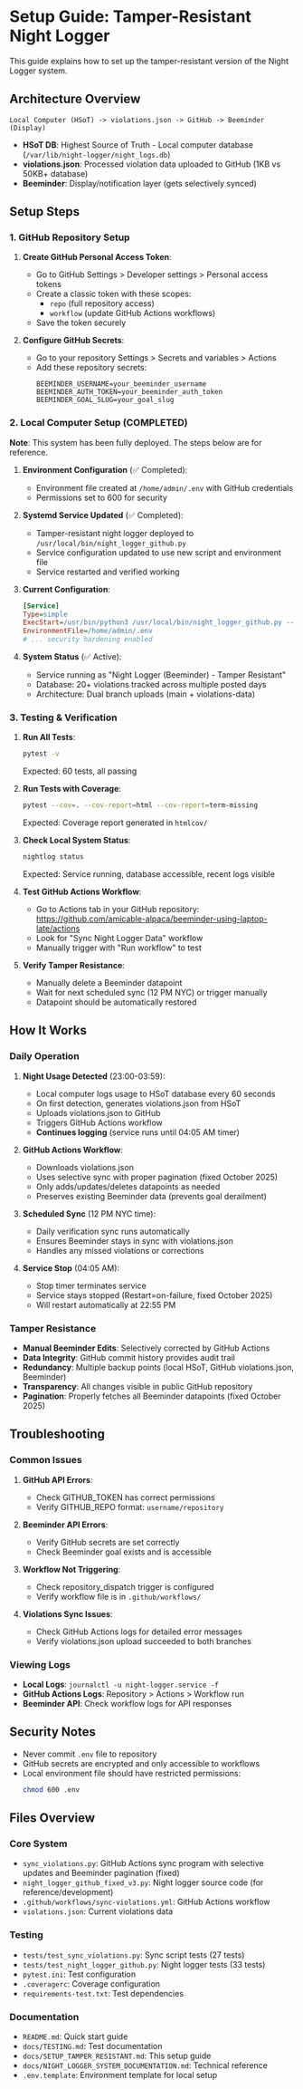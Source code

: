 # Setup Guide: Tamper-Resistant Night Logger

This guide explains how to set up the tamper-resistant version of the Night Logger system.

## Architecture Overview

```
Local Computer (HSoT) -> violations.json -> GitHub -> Beeminder (Display)
```

- **HSoT DB**: Highest Source of Truth - Local computer database (`/var/lib/night-logger/night_logs.db`)
- **violations.json**: Processed violation data uploaded to GitHub (1KB vs 50KB+ database)
- **Beeminder**: Display/notification layer (gets selectively synced)

## Setup Steps

### 1. GitHub Repository Setup

1. **Create GitHub Personal Access Token**:
   - Go to GitHub Settings > Developer settings > Personal access tokens
   - Create a classic token with these scopes:
     - `repo` (full repository access)
     - `workflow` (update GitHub Actions workflows)
   - Save the token securely

2. **Configure GitHub Secrets**:
   - Go to your repository Settings > Secrets and variables > Actions
   - Add these repository secrets:
     ```
     BEEMINDER_USERNAME=your_beeminder_username
     BEEMINDER_AUTH_TOKEN=your_beeminder_auth_token
     BEEMINDER_GOAL_SLUG=your_goal_slug
     ```

### 2. Local Computer Setup (COMPLETED)

**Note**: This system has been fully deployed. The steps below are for reference.

1. **Environment Configuration** (✅ Completed):
   - Environment file created at `/home/admin/.env` with GitHub credentials
   - Permissions set to 600 for security

2. **Systemd Service Updated** (✅ Completed):
   - Tamper-resistant night logger deployed to `/usr/local/bin/night_logger_github.py`
   - Service configuration updated to use new script and environment file
   - Service restarted and verified working

3. **Current Configuration**:
   ```ini
   [Service]
   Type=simple
   ExecStart=/usr/bin/python3 /usr/local/bin/night_logger_github.py --db /var/lib/night-logger/night_logs.db --interval 5
   EnvironmentFile=/home/admin/.env
   # ... security hardening enabled
   ```

4. **System Status** (✅ Active):
   - Service running as "Night Logger (Beeminder) - Tamper Resistant"
   - Database: 20+ violations tracked across multiple posted days
   - Architecture: Dual branch uploads (main + violations-data)

### 3. Testing & Verification

1. **Run All Tests**:
   ```bash
   pytest -v
   ```
   Expected: 60 tests, all passing

2. **Run Tests with Coverage**:
   ```bash
   pytest --cov=. --cov-report=html --cov-report=term-missing
   ```
   Expected: Coverage report generated in `htmlcov/`

3. **Check Local System Status**:
   ```bash
   nightlog status
   ```
   Expected: Service running, database accessible, recent logs visible

4. **Test GitHub Actions Workflow**:
   - Go to Actions tab in your GitHub repository: https://github.com/amicable-alpaca/beeminder-using-laptop-late/actions
   - Look for "Sync Night Logger Data" workflow
   - Manually trigger with "Run workflow" to test

4. **Verify Tamper Resistance**:
   - Manually delete a Beeminder datapoint
   - Wait for next scheduled sync (12 PM NYC) or trigger manually
   - Datapoint should be automatically restored

## How It Works

### Daily Operation

1. **Night Usage Detected** (23:00-03:59):
   - Local computer logs usage to HSoT database every 60 seconds
   - On first detection, generates violations.json from HSoT
   - Uploads violations.json to GitHub
   - Triggers GitHub Actions workflow
   - **Continues logging** (service runs until 04:05 AM timer)

2. **GitHub Actions Workflow**:
   - Downloads violations.json
   - Uses selective sync with proper pagination (fixed October 2025)
   - Only adds/updates/deletes datapoints as needed
   - Preserves existing Beeminder data (prevents goal derailment)

3. **Scheduled Sync** (12 PM NYC time):
   - Daily verification sync runs automatically
   - Ensures Beeminder stays in sync with violations.json
   - Handles any missed violations or corrections

4. **Service Stop** (04:05 AM):
   - Stop timer terminates service
   - Service stays stopped (Restart=on-failure, fixed October 2025)
   - Will restart automatically at 22:55 PM

### Tamper Resistance

- **Manual Beeminder Edits**: Selectively corrected by GitHub Actions
- **Data Integrity**: GitHub commit history provides audit trail
- **Redundancy**: Multiple backup points (local HSoT, GitHub violations.json, Beeminder)
- **Transparency**: All changes visible in public GitHub repository
- **Pagination**: Properly fetches all Beeminder datapoints (fixed October 2025)

## Troubleshooting

### Common Issues

1. **GitHub API Errors**:
   - Check GITHUB_TOKEN has correct permissions
   - Verify GITHUB_REPO format: `username/repository`

2. **Beeminder API Errors**:
   - Verify GitHub secrets are set correctly
   - Check Beeminder goal exists and is accessible

3. **Workflow Not Triggering**:
   - Check repository_dispatch trigger is configured
   - Verify workflow file is in `.github/workflows/`

4. **Violations Sync Issues**:
   - Check GitHub Actions logs for detailed error messages
   - Verify violations.json upload succeeded to both branches

### Viewing Logs

- **Local Logs**: `journalctl -u night-logger.service -f`
- **GitHub Actions Logs**: Repository > Actions > Workflow run
- **Beeminder API**: Check workflow logs for API responses

## Security Notes

- Never commit `.env` file to repository
- GitHub secrets are encrypted and only accessible to workflows
- Local environment file should have restricted permissions:
  ```bash
  chmod 600 .env
  ```

## Files Overview

### Core System
- `sync_violations.py`: GitHub Actions sync program with selective updates and Beeminder pagination (fixed)
- `night_logger_github_fixed_v3.py`: Night logger source code (for reference/development)
- `.github/workflows/sync-violations.yml`: GitHub Actions workflow
- `violations.json`: Current violations data

### Testing
- `tests/test_sync_violations.py`: Sync script tests (27 tests)
- `tests/test_night_logger_github.py`: Night logger tests (33 tests)
- `pytest.ini`: Test configuration
- `.coveragerc`: Coverage configuration
- `requirements-test.txt`: Test dependencies

### Documentation
- `README.md`: Quick start guide
- `docs/TESTING.md`: Test documentation
- `docs/SETUP_TAMPER_RESISTANT.md`: This setup guide
- `docs/NIGHT_LOGGER_SYSTEM_DOCUMENTATION.md`: Technical reference
- `.env.template`: Environment template for local setup